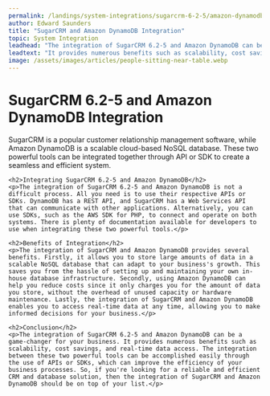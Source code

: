 ```yaml
---
permalink: /landings/system-integrations/sugarcrm-6-2-5/amazon-dynamodb
author: Edward Saunders
title: "SugarCRM and Amazon DynamoDB Integration"
topic: System Integration
leadhead: "The integration of SugarCRM 6.2-5 and Amazon DynamoDB can be a game-changer for your business"
leadtext: "It provides numerous benefits such as scalability, cost savings, and real-time data access. The integration between these two powerful tools can be accomplished easily through the use of APIs or SDKs, which can improve the efficiency of your business processes. So, if you're looking for a reliable and efficient CRM and database solution, then the integration of SugarCRM and Amazon DynamoDB should be on top of your list."
image: /assets/images/articles/people-sitting-near-table.webp
---
```

<div class="arttext">	<h1>SugarCRM 6.2-5 and Amazon DynamoDB Integration</h1>
	<p>SugarCRM is a popular customer relationship management software, while Amazon DynamoDB is a scalable cloud-based NoSQL database. These two powerful tools can be integrated together through API or SDK to create a seamless and efficient system.</p>

	<h2>Integrating SugarCRM 6.2-5 and Amazon DynamoDB</h2>
	<p>The integration of SugarCRM 6.2-5 and Amazon DynamoDB is not a difficult process. All you need is to use their respective APIs or SDKs. DynamoDB has a REST API, and SugarCRM has a Web Services API that can communicate with other applications. Alternatively, you can use SDKs, such as the AWS SDK for PHP, to connect and operate on both systems. There is plenty of documentation available for developers to use when integrating these two powerful tools.</p>

	<h2>Benefits of Integration</h2>
	<p>The integration of SugarCRM and Amazon DynamoDB provides several benefits. Firstly, it allows you to store large amounts of data in a scalable NoSQL database that can adapt to your business's growth. This saves you from the hassle of setting up and maintaining your own in-house database infrastructure. Secondly, using Amazon DynamoDB can help you reduce costs since it only charges you for the amount of data you store, without the overhead of unused capacity or hardware maintenance. Lastly, the integration of SugarCRM and Amazon DynamoDB enables you to access real-time data at any time, allowing you to make informed decisions for your business.</p>

	<h2>Conclusion</h2>
	<p>The integration of SugarCRM 6.2-5 and Amazon DynamoDB can be a game-changer for your business. It provides numerous benefits such as scalability, cost savings, and real-time data access. The integration between these two powerful tools can be accomplished easily through the use of APIs or SDKs, which can improve the efficiency of your business processes. So, if you're looking for a reliable and efficient CRM and database solution, then the integration of SugarCRM and Amazon DynamoDB should be on top of your list.</p>
</div>